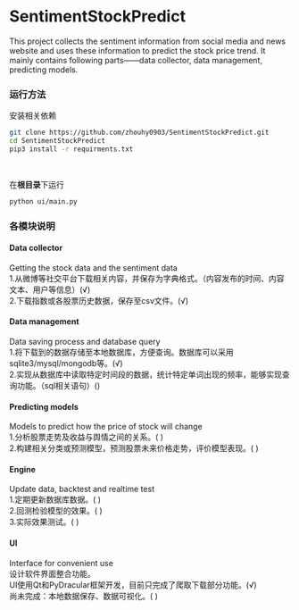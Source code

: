 # SentimentStockPredict
This project collects the sentiment information from social media and news website and uses these information to predict the stock price trend. It mainly contains following parts——data collector, data management, predicting models.

### 运行方法
安装相关依赖
~~~bash
git clone https://github.com/zhouhy0903/SentimentStockPredict.git
cd SentimentStockPredict
pip3 install -r requirments.txt
~~~
<br/>

在**根目录**下运行
~~~bash
python ui/main.py
~~~

### 各模块说明
#### Data collector
Getting the stock data and the sentiment data<br/>
1.从微博等社交平台下载相关内容，并保存为字典格式。（内容发布的时间、内容文本、用户等信息）(√)<br/>
2.下载指数或各股票历史数据，保存至csv文件。(√)<br/>


#### Data management
Data saving process and database query<br/>
1.将下载到的数据存储至本地数据库，方便查询。数据库可以采用sqlite3/mysql/mongodb等。(√)<br/>
2.实现从数据库中读取特定时间段的数据，统计特定单词出现的频率，能够实现查询功能。（sql相关语句）()<br/>



#### Predicting models
Models to predict how the price of stock will change<br/>
1.分析股票走势及收益与舆情之间的关系。( )<br/>
2.构建相关分类或预测模型，预测股票未来价格走势，评价模型表现。( )<br/>

#### Engine
Update data, backtest and realtime test<br/>
1.定期更新数据库数据。( )<br/>
2.回测检验模型的效果。( )<br/>
3.实际效果测试。( )<br/>

#### UI
Interface for convenient use<br/>
设计软件界面整合功能。 <br/>
UI使用Qt和PyDracular框架开发，目前只完成了爬取下载部分功能。(√)<br/>
尚未完成：本地数据保存、数据可视化。( )<br/>
